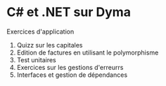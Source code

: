 # C# et .NET sur Dyma  
Exercices d'application   
1. Quizz sur les capitales
2. Edition de factures en utilisant le polymorphisme
3. Test unitaires  
4. Exercices sur les gestions d'erreurrs  
5. Interfaces et gestion de dépendances
